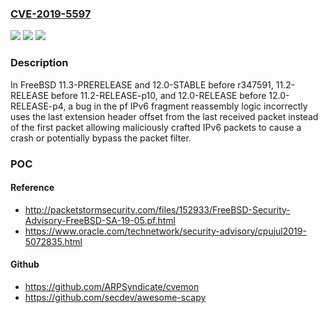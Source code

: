 ### [CVE-2019-5597](https://cve.mitre.org/cgi-bin/cvename.cgi?name=CVE-2019-5597)
![](https://img.shields.io/static/v1?label=Product&message=FreeBSD&color=blue)
![](https://img.shields.io/static/v1?label=Version&message=n%2Fa&color=blue)
![](https://img.shields.io/static/v1?label=Vulnerability&message=Improper%20Check%20for%20Unusual%20or%20Exceptional%20Conditions&color=brighgreen)

### Description

In FreeBSD 11.3-PRERELEASE and 12.0-STABLE before r347591, 11.2-RELEASE before 11.2-RELEASE-p10, and 12.0-RELEASE before 12.0-RELEASE-p4, a bug in the pf IPv6 fragment reassembly logic incorrectly uses the last extension header offset from the last received packet instead of the first packet allowing maliciously crafted IPv6 packets to cause a crash or potentially bypass the packet filter.

### POC

#### Reference
- http://packetstormsecurity.com/files/152933/FreeBSD-Security-Advisory-FreeBSD-SA-19-05.pf.html
- https://www.oracle.com/technetwork/security-advisory/cpujul2019-5072835.html

#### Github
- https://github.com/ARPSyndicate/cvemon
- https://github.com/secdev/awesome-scapy


